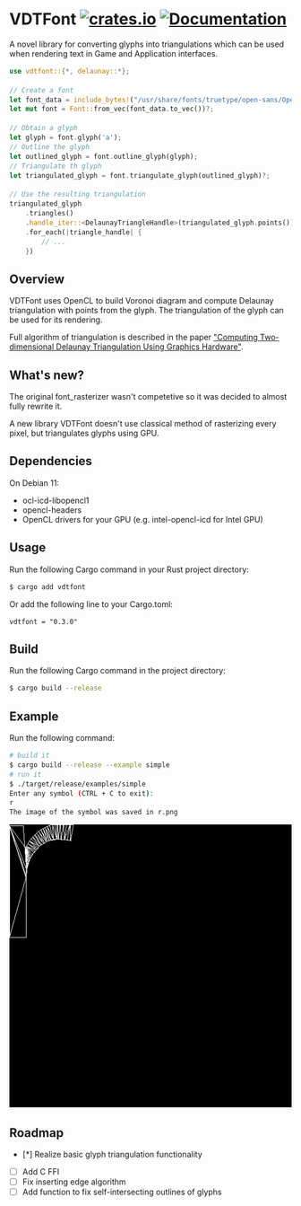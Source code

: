 VDTFont
[![crates.io](https://img.shields.io/crates/v/vdtfont.svg)](https://crates.io/crates/vdtfont)
[![Documentation](https://docs.rs/vdtfont/badge.svg)](https://docs.rs/vdtfont)
==============
A novel library for converting glyphs into triangulations which can be used when rendering text
in Game and Application interfaces.

```rust
use vdtfont::{*, delaunay::*};

// Create a font
let font_data = include_bytes!("/usr/share/fonts/truetype/open-sans/OpenSans-Regular.ttf");
let mut font = Font::from_vec(font_data.to_vec())?;

// Obtain a glyph
let glyph = font.glyph('a');
// Outline the glyph
let outlined_glyph = font.outline_glyph(glyph);
// Triangulate th glyph
let triangulated_glyph = font.triangulate_glyph(outlined_glyph)?;

// Use the resulting triangulation
triangulated_glyph
    .triangles()
    .handle_iter::<DelaunayTriangleHandle>(triangulated_glyph.points())
    .for_each(|triangle_handle| {
        // ...
    })
```

## Overview

VDTFont uses OpenCL to build Voronoi diagram and compute Delaunay triangulation with points from the glyph. The triangulation of the glyph can be used for its rendering.

Full algorithm of triangulation is described in the paper ["Computing Two-dimensional Delaunay Triangulation Using Graphics Hardware"](https://www.comp.nus.edu.sg/%7Etants/delaunay/GPUDT.pdf).

## What's new?

The original font_rasterizer wasn't competetive so it was decided to almost fully rewrite it.

A new library VDTFont doesn't use classical method of rasterizing every pixel, but
triangulates glyphs using GPU.

## Dependencies

On Debian 11:
* ocl-icd-libopencl1
* opencl-headers
* OpenCL drivers for your GPU (e.g. intel-opencl-icd for Intel GPU)

## Usage

Run the following Cargo command in your Rust project directory:
```bash
$ cargo add vdtfont
```

Or add the following line to your Cargo.toml:
```
vdtfont = "0.3.0"
```

## Build

Run the following Cargo command in the project directory:
```bash
$ cargo build --release
```

## Example

Run the following command:

```bash
# build it
$ cargo build --release --example simple
# run it
$ ./target/release/examples/simple
Enter any symbol (CTRL + C to exit):
r
The image of the symbol was saved in r.png
```

![r.png](r.png)

## Roadmap

- [*] Realize basic glyph triangulation functionality
- [ ] Add C FFI
- [ ] Fix inserting edge algorithm
- [ ] Add function to fix self-intersecting outlines of glyphs